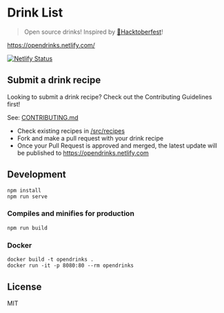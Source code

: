 # Drink List
> Open source drinks! Inspired by [🎃Hacktoberfest](https://hacktoberfest.digitalocean.com/)!

https://opendrinks.netlify.com/

[![Netlify Status](https://api.netlify.com/api/v1/badges/942bef4f-2873-4e49-91c6-c92373a4473e/deploy-status)](https://opendrinks.netlify.com)

## Submit a drink recipe
Looking to submit a drink recipe? Check out the Contributing Guidelines first!

See: [CONTRIBUTING.md](CONTRIBUTING.md)

* Check existing recipes in [/src/recipes](/src/recipes)
* Fork and make a pull request with your drink recipe
* Once your Pull Request is approved and merged, the latest update will be published to https://opendrinks.netlify.com

## Development
```
npm install
npm run serve
```

### Compiles and minifies for production
```
npm run build
```

### Docker
```
docker build -t opendrinks .
docker run -it -p 8080:80 --rm opendrinks
```

## License
MIT
